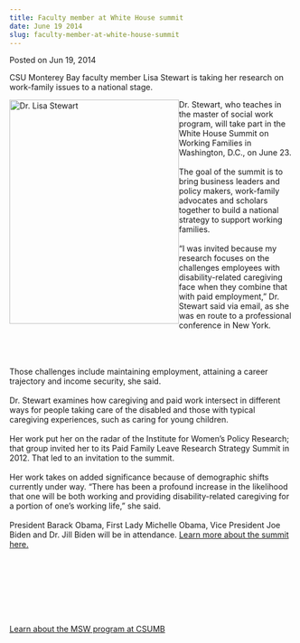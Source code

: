 ```yaml
---
title: Faculty member at White House summit
date: June 19 2014
slug: faculty-member-at-white-house-summit
---
```


 



<span class="date">Posted on Jun 19, 2014    </span>
<p>CSU Monterey Bay faculty member Lisa Stewart is taking her
research on work-family issues to a national stage.</p>
<p><img alt="Dr. Lisa Stewart" src="https://news.csumb.edu/sites/default/files/65/attachments/news/images/lisa_single.jpg" style="width:300px; height:397px; float:left">Dr. Stewart, who
teaches in the master of social work program, will take part in the
White House Summit on Working Families in Washington, D.C., on June
23.<br>
<br>
The goal of the summit is to bring business leaders and policy
makers, work-family advocates and scholars together to build a
national strategy to support working families.<br>
<br>
&#x201C;I was invited because my research focuses on the challenges
employees with disability-related caregiving face when they combine
that with paid employment,&#x201D; Dr. Stewart said via email, as she was
en route to a professional conference in New York.</br></br></br></br></img></p>
<p>Those challenges include maintaining employment, attaining a
career trajectory and income security, she said.<br>
<br>
Dr. Stewart examines how caregiving and paid work intersect in
different ways for people taking care of the disabled and those
with typical caregiving experiences, such as caring for young
children.<br>
<br>
Her work put her on the radar of the Institute for Women&#x2019;s Policy
Research; that group invited her to its Paid Family Leave Research
Strategy Summit in 2012. That led to an invitation to the
summit.<br>
<br>
Her work takes on added significance because of demographic shifts
currently under way. &#x201C;There has been a profound increase in the
likelihood that one will be both working and providing
disability-related caregiving for a portion of one&#x2019;s working life,&#x201D;
she said.<br>
<br>
President Barack Obama, First Lady Michelle Obama, Vice President
Joe Biden and Dr. Jill Biden will be in attendance. <a href="https://workingfamiliessummit.org" rel="nofollow">Learn more about
the summit here.</a></br></br></br></br></br></br></br></br></p>
<p><a href="https://msw.csumb.edu" rel="nofollow">Learn about the
MSW program at CSUMB</a><br>
&#xA0;</br></p>
<p><br>
&#xA0;</br></p>





```
